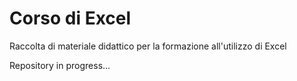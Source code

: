 # Corso di Excel

Raccolta di materiale didattico per la formazione all'utilizzo di Excel

Repository in progress...
